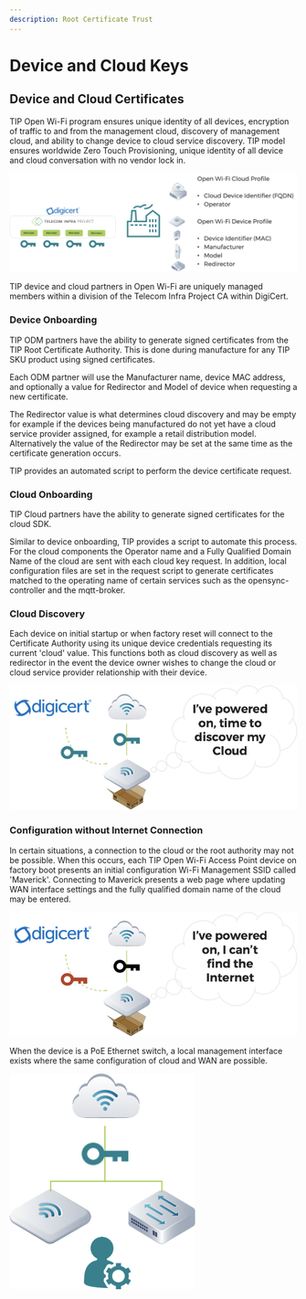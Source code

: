 ```yaml
---
description: Root Certificate Trust
---
```


# Device and Cloud Keys

## Device and Cloud Certificates 

TIP Open Wi-Fi program ensures unique identity of all devices, encryption of traffic to and from the management cloud, discovery of management cloud, and ability to change device to cloud service discovery. TIP model ensures worldwide Zero Touch Provisioning, unique identity of all device and cloud conversation with no vendor lock in.

![TIP CA Cloud &amp; ODM Partners](../../.gitbook/assets/image%20%286%29.png)

TIP device and cloud partners in Open Wi-Fi are uniquely managed members within a division of the Telecom Infra Project CA within DigiCert. 

### Device Onboarding

TIP ODM partners have the ability to generate signed certificates from the TIP Root Certificate Authority. This is done during manufacture for any TIP SKU product using signed certificates. 

Each ODM partner will use the Manufacturer name, device MAC address, and optionally a value for Redirector and Model of device when requesting a new certificate. 

The Redirector value is what determines cloud discovery and may be empty for example if the devices being manufactured do not yet have a cloud service provider assigned, for example a retail distribution model. Alternatively the value of the Redirector may be set at the same time as the certificate generation occurs. 

TIP provides an automated script to perform the device certificate request. 

### Cloud Onboarding

TIP Cloud partners have the ability to generate signed certificates for the cloud SDK. 

Similar to device onboarding, TIP provides a script to automate this process. For the cloud components the Operator name and a Fully Qualified Domain Name of the cloud are sent with each cloud key request. In addition, local configuration files are set in the request script to generate certificates matched to the operating name of certain services such as the opensync-controller and the mqtt-broker. 

### Cloud Discovery

Each device on initial startup or when factory reset will connect to the Certificate Authority using its unique device credentials requesting its current 'cloud' value. This functions both as cloud discovery as well as redirector in the event the device owner wishes to change the cloud or cloud service provider relationship with their device.

![TIP Device Cloud Discovery](../../.gitbook/assets/image%20%282%29.png)

### Configuration without Internet Connection

In certain situations, a connection to the cloud or the root authority may not be possible. When this occurs, each TIP Open Wi-Fi Access Point device on factory boot presents an initial configuration Wi-Fi Management SSID called 'Maverick'. Connecting to Maverick presents a web page where updating WAN interface settings and the fully qualified domain name of the cloud may be entered.  

![Cloud and WAN Setup without Internet Access](../../.gitbook/assets/image%20%281%29.png)

When the device is a PoE Ethernet switch, a local management interface exists where the same configuration of cloud and WAN are possible. 

![Local Configuration either via Wi-Fi Web GUI or LAN CLI ](../../.gitbook/assets/image%20%287%29.png)

 

